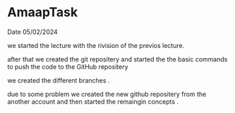 # AmaapTask

Date 05/02/2024

we started the lecture with the rivision of the previos lecture.

after that we created the git repositery and started the the basic commands to push the code to the GitHub repositery

we created the different branches .

due to some problem we created the new github repositery from the another account and then started the remaingin concepts .
